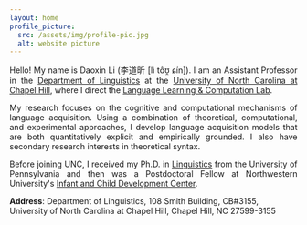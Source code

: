 ```yaml
---
layout: home
profile_picture:
  src: /assets/img/profile-pic.jpg
  alt: website picture
---
```



<p style='text-align: justify;'>
Hello! My name is Daoxin Li (李道昕 [lì tɑ̂ʊ̯ ɕín]). I am an Assistant Professor in the <a href="https://linguistics.unc.edu/">Department of Linguistics</a> at the <a href="https://www.unc.edu/">University of North Carolina at Chapel Hill</a>, where I direct the <a href="https://tarheels.live/llclab/">Language Learning & Computation Lab</a>. 
</p>

<p style='text-align: justify;'>
My research focuses on the cognitive and computational mechanisms of language acquisition. Using a combination of theoretical, computational, and experimental approaches, I develop language acquisition models that are both quantitatively explicit and empirically grounded. I also have secondary research interests in theoretical syntax.
</p>

<p style='text-align: justify;'>
Before joining UNC, I received my Ph.D. in <a href="https://www.ling.upenn.edu">Linguistics</a> from the University of Pennsylvania and then was a Postdoctoral Fellow at Northwestern University's <a href="https://childdevelopment.northwestern.edu/">Infant and Child Development Center</a>.
</p>

**Address**: Department of Linguistics, 108 Smith Building, CB#3155, University of North Carolina at Chapel Hill, Chapel Hill, NC 27599-3155
